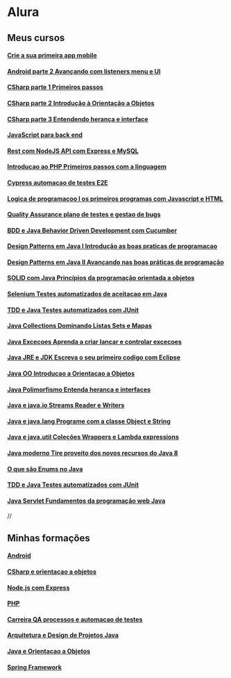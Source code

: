# Alura

## Meus cursos
#### [Crie a sua primeira app mobile](Android/Android/Android-parte-1-Crie-a-sua-primeira-app-mobile)
#### [Android parte 2 Avançando com listeners menu e UI](Android/Android/Android-parte-2-Avançando-com-listeners-menu-e-UI)

#### [CSharp parte 1 Primeiros passos](CSharp/CSharp-e-orientacao-a-objetos/CSharp-parte-1-Primeiros-passos)
#### [CSharp parte 2 Introdução à Orientação a Objetos](CSharp/CSharp-e-orientacao-a-objetos/CSharp-parte-2-Introdução-à-Orientação-a-Objetos)
#### [CSharp parte 3 Entendendo herança e interface](CSharp/CSharp-e-orientacao-a-objetos/CSharp-parte-3-Entendendo-herança-e-interface)

#### [JavaScript para back end](JavaScript/Node.js-com-Express/JavaScript-para-back-end)
#### [Rest com NodeJS API com Express e MySQL](JavaScript/Node.js-com-Express/Rest-com-NodeJS-API-com-Express-e-MySQL)

#### [Introducao ao PHP Primeiros passos com a linguagem](PHP/PHP/Introducao-ao-PHP-Primeiros-passos-com-a-linguagem)

#### [Cypress automacao de testes E2E](Carreira-QA-processos-e-automacao-de-testes/Cypress-automacao-de-testes-E2E)
#### [Logica de programacoo I os primeiros programas com Javascript e HTML](Carreira-QA-processos-e-automacao-de-testes/Logica-de-programacoo-I-os-primeiros-programas-com-Javascript-e-HTML)
#### [Quality Assurance plano de testes e gestao de bugs](Carreira-QA-processos-e-automacao-de-testes/Quality-Assurance-plano-de-testes-e-gestao-de-bugs)


#### [BDD e Java Behavior Driven Development com Cucumber](java/Arquitetura-e-Design-de-Projetos-Java/BDD-e-Java-Behavior-Driven-Development-com-Cucumber)
#### [Design Patterns em Java I Introdução as boas praticas de programacao](java/Arquitetura-e-Design-de-Projetos-Java/Design-Patterns-em-Java-I-Introdução-as-boas-praticas-de-programacao)
#### [Design Patterns em Java II Avançando nas boas práticas de programação](java/Arquitetura-e-Design-de-Projetos-Java/Design-Patterns-em-Java-II-Avançando-nas-boas-práticas-de-programação)
#### [SOLID com Java Princípios da programação orientada a objetos](java/Arquitetura-e-Design-de-Projetos-Java/SOLID-com-Java-Princípios-da-programação-orientada-a-objetos)
#### [Selenium Testes automatizados de aceitacao em Java](java/Arquitetura-e-Design-de-Projetos-Java/Selenium-Testes-automatizados-de-aceitacao-em-Java)
#### [TDD e Java Testes automatizados com JUnit](java/Arquitetura-e-Design-de-Projetos-Java/TDD-e-Java-Testes-automatizados-com-JUnit)
 
#### [Java Collections Dominando Listas Sets e Mapas](java/Java-e-Orientacao-a-Objetos/Java-Collections-Dominando-Listas-Sets-e-Mapas)
#### [Java Excecoes Aprenda a criar lançar e controlar excecoes](java/Java-e-Orientacao-a-Objetos/Java-Excecoes-Aprenda-a-criar-lançar-e-controlar-excecoes)
#### [Java JRE e JDK Escreva o seu primeiro codigo com Eclipse](java/Java-e-Orientacao-a-Objetos/Java-JRE-e-JDK-Escreva-o-seu-primeiro-codigo-com-Eclipse)
#### [Java OO Introducao a Orientacao a Objetos](java/Java-e-Orientacao-a-Objetos/Java-OO-Introducao-a-Orientacao-a-Objetos)
#### [Java Polimorfismo Entenda heranca e interfaces](java/Java-e-Orientacao-a-Objetos/Java-Polimorfismo-Entenda-heranca-e-interfaces)
#### [Java e java.io Streams Reader e Writers](java/Java-e-Orientacao-a-Objetos/Java-e-java.io-Streams-Reader-e-Writers)
#### [Java e java.lang Programe com a classe Object e String](java/Java-e-Orientacao-a-Objetos/Java-e-java.lang-Programe-com-a-classe-Object-e-String)
#### [Java e java.util Coleções Wrappers e Lambda expressions](java/Java-e-Orientacao-a-Objetos/Java-e-java.util-Coleções-Wrappers-e-Lambda-expressions)
#### [Java moderno Tire proveito dos novos recursos do Java 8](java/Java-e-Orientacao-a-Objetos/Java-moderno-Tire-proveito-dos-novos-recursos-do-Java-8)
#### [O que são Enums no Java](java/Java-e-Orientacao-a-Objetos/O-que-sao-Enums-no-Java)
#### [TDD e Java Testes automatizados com JUnit](java/Java-e-Orientacao-a-Objetos/TDD-e-Java-Testes-automatizados-com-JUnit)

#### [Java Servlet Fundamentos da programação web Java](java/Spring-Framework/Java-Servlet-Fundamentos-da-programação-web-Java)

//

## Minhas formações
#### [Android](Android/Android)
#### [CSharp e orientacao a objetos](CSharp/CSharp-e-orientacao-a-objetos)
#### [Node.js com Express](JavaScript/Node.js-com-Express)
#### [PHP](PHP/PHP)
#### [Carreira QA processos e automacao de testes](Carreira-QA-processos-e-automacao-de-testes)
#### [Arquitetura e Design de Projetos Java](java/Arquitetura-e-Design-de-Projetos-Java)
#### [Java e Orientacao a Objetos](java/Java-e-Orientacao-a-Objetos)
#### [Spring Framework](java/Spring-Framework)

